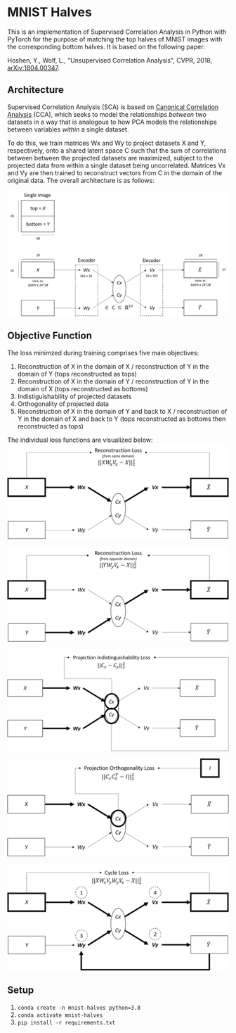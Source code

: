 # MNIST Halves

This is an implementation of Supervised Correlation Analysis in Python with PyTorch for the purpose of matching the top halves of MNIST images with the corresponding bottom halves. It is based on the following paper:

Hoshen, Y.,  Wolf, L.,  "Unsupervised Correlation Analysis", CVPR, 2018, [arXiv:1804.00347](https://arxiv.org/pdf/1804.00347.pdf).

## Architecture

Supervised Correlation Analysis (SCA) is based on [Canonical Correlation Analysis](https://en.wikipedia.org/wiki/Canonical_correlation) (CCA), which seeks to model the relationships *between* two datasets in a way that is analogous to how PCA models the relationships between variables *within* a single dataset. 

To do this, we train matrices Wx and Wy to project datasets X and Y, respectively, onto a shared latent space C such that the sum of correlations between between the projected datasets are maximized, subject to the projected data from within a single dataset being uncorrelated. Matrices Vx and Vy are then trained to reconstruct vectors from C in the domain of the original data. The overall architecture is as follows:

![image](images/architecture.png)

## Objective Function
The loss minimzed during training comprises five main objectives:
1. Reconstruction of X in the domain of X / reconstruction of Y in the domain of Y (tops reconstructed as tops)
2. Reconstruction of X in the domain of Y / reconstruction of Y in the domain of X (tops reconstructed as bottoms)
3. Indistiguishability of projected datasets
4. Orthogonality of projected data 
5. Reconstruction of X in the domain of Y and back to X / reconstruction of Y in the domain of X and back to Y (tops reconstructed as bottoms then reconstructed as tops)

The individual loss functions are visualized below:
![image](images/reconstruction_loss_same.png)

![image](images/reconstruction_loss_opposite.png)

![image](images/indistinguishability_loss.png)

![image](images/orthogonality_loss.png)

![image](images/cycle_loss.png)

## Setup
1. `conda create -n mnist-halves python=3.8`
2. `conda activate mnist-halves` 
3. `pip install -r requirements.txt`
